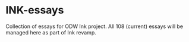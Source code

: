 # INK-essays
Collection of essays for ODW Ink project. All 108 (current) essays will be managed here as part of Ink revamp.
